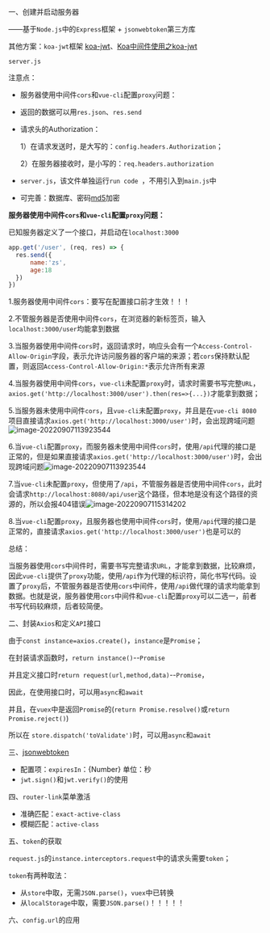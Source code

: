 一、创建并启动服务器

——基于`Node.js`中的`Express`框架 + `jsonwebtoken`第三方库

其他方案：`koa-jwt`框架 [koa-jwt](https://www.npmjs.com/package/koa-jwt)、[Koa中间件使用之koa-jwt](https://www.jianshu.com/p/2552cdf35e66)

`server.js`

注意点：

- 服务器使用中间件`cors`和`vue-cli`配置`proxy`问题：

- 返回的数据可以用`res.json`、`res.send`

- 请求头的Authorization：

  ​	1）在请求发送时，是大写的：`config.headers.Authorization`；

  ​	2）在服务器接收时，是小写的：`req.headers.authorization`

- `server.js`，该文件单独运行`run code `，不用引入到`main.js`中

- 可完善：数据库、密码[md5](https://www.npmjs.com/package/md5)加密



**服务器使用中间件`cors`和`vue-cli`配置`proxy`问题：**

已知服务器定义了一个接口，并启动在`localhost:3000`

```js
app.get('/user', (req, res) => {
  res.send({
      name:'zs',
      age:18
  })
})
```

1.服务器使用中间件`cors`：要写在配置接口前才生效！！！

2.不管服务器是否使用中间件`cors`，在浏览器的新标签页，输入`localhost:3000/user`均能拿到数据

3.当服务器使用中间件`cors`时，返回请求时，响应头会有一个`Access-Control-Allow-Origin`字段，表示允许访问服务器的客户端的来源；若`cors`保持默认配置，则返回`Access-Control-Allow-Origin:*`表示允许所有来源

4.当服务器使用中间件`cors`，`vue-cli`未配置`proxy`时，请求时需要书写完整`URL`，`axios.get('http://localhost:3000/user').then(res=>{...})`才能拿到数据；

5.当服务器未使用中间件`cors`，且`vue-cli`未配置`proxy`，并且是在`vue-cli 8080`项目直接请求`axios.get('http://localhost:3000/user')`时，会出现跨域问题![image-20220907113923544](C:\Users\Admin\AppData\Roaming\Typora\typora-user-images\image-20220907113923544.png)

6.当`vue-cli`配置`proxy`，而服务器未使用中间件`cors`时，使用`/api`代理的接口是正常的，但是如果直接请求`axios.get('http://localhost:3000/user')`时，会出现跨域问题![image-20220907113923544](C:\Users\Admin\AppData\Roaming\Typora\typora-user-images\image-20220907113923544.png)

7.当`vue-cli`未配置`proxy`，但使用了`/api`，不管服务器是否使用中间件`cors`，此时会请求`http://localhost:8080/api/user`这个路径，但本地是没有这个路径的资源的，所以会报404错误![image-20220907115314202](C:\Users\Admin\AppData\Roaming\Typora\typora-user-images\image-20220907115314202.png)

8.当`vue-cli`配置`proxy`，且服务器也使用中间件`cors`时，使用`/api`代理的接口是正常的，直接请求`axios.get('http://localhost:3000/user')`也是可以的

总结：

当服务器使用`cors`中间件时，需要书写完整请求`URL`，才能拿到数据，比较麻烦，因此`vue-cli`提供了`proxy`功能，使用`/api`作为代理的标识符，简化书写代码。设置了`proxy`后，不管服务器是否使用`cors`中间件，使用`/api`做代理的请求均能拿到数据。也就是说，服务器使用`cors`中间件和`vue-cli`配置`proxy`可以二选一，前者书写代码较麻烦，后者较简便。



二、封装`Axios`和定义`API`接口

由于`const instance=axios.create()`，`instance`是`Promise`；

在封装请求函数时，`return instance()`--`Promise`

并且定义接口时`return request(url,method,data)`--`Promise`，

因此，在使用接口时，可以用`async`和`await`

并且，在`vuex`中是返回`Promise`的(`return Promise.resolve()`或`return Promise.reject()`)

所以在 `store.dispatch('toValidate')`时，可以用`async`和`await`



三、[jsonwebtoken](https://www.npmjs.com/package/jsonwebtoken)

- 配置项：`expiresIn`：{Number}  单位：秒
- `jwt.sign()`和`jwt.verify()`的使用



四、`router-link`菜单激活

- 准确匹配：`exact-active-class`
- 模糊匹配：`active-class`



五、`token`的获取

`request.js`的`instance.interceptors.request`中的请求头需要`token`；

`token`有两种取法：

- 从`store`中取，无需`JSON.parse()`，`vuex`中已转换
- 从`localStorage`中取，需要`JSON.parse()`！！！！！



六、`config.url`的应用